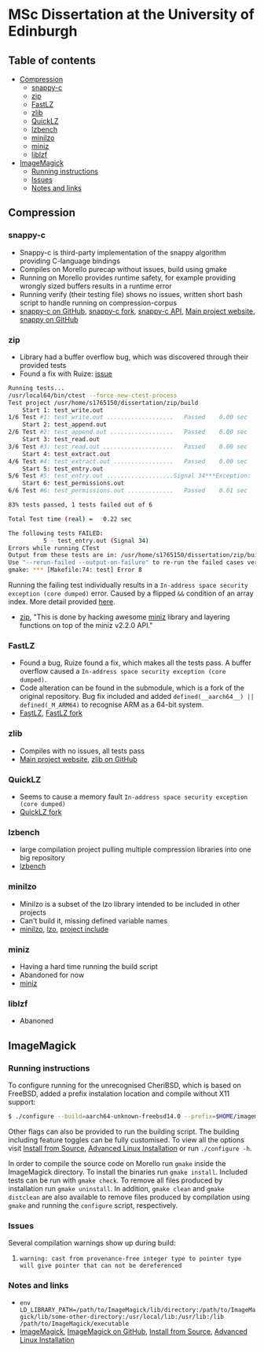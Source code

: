 # MSc Dissertation at the University of Edinburgh <!-- omit in toc -->

## Table of contents <!-- omit in toc -->

- [Compression](#compression)
  - [snappy-c](#snappy-c)
  - [zip](#zip)
  - [FastLZ](#fastlz)
  - [zlib](#zlib)
  - [QuickLZ](#quicklz)
  - [lzbench](#lzbench)
  - [minilzo](#minilzo)
  - [miniz](#miniz)
  - [liblzf](#liblzf)
- [ImageMagick](#imagemagick)
  - [Running instructions](#running-instructions)
  - [Issues](#issues)
  - [Notes and links](#notes-and-links)

## Compression

### snappy-c

- Snappy-c is third-party implementation of the snappy algorithm providing C-language bindings
- Compiles on Morello purecap without issues, build using gmake
- Running on Morello provides runtime safety, for example providing wrongly sized buffers results in a runtime error
- Running verify (their testing file) shows no issues, written short bash script to handle running on compression-corpus
- [snappy-c on GitHub](https://github.com/andikleen/snappy-c), [snappy-c fork](https://github.com/ka5p3rr/snappy-c), [snappy-c API](http://halobates.de/snappy.html), [Main project website](https://github.com/google/snappy), [snappy on GitHub](https://github.com/google/snappy)

### zip

- Library had a buffer overflow bug, which was discovered through their provided tests
- Found a fix with Ruize: [issue](https://github.com/kuba--/zip/issues/270)

```bash
Running tests...
/usr/local64/bin/ctest --force-new-ctest-process 
Test project /usr/home/s1765150/dissertation/zip/build
    Start 1: test_write.out
1/6 Test #1: test_write.out ...................   Passed    0.00 sec
    Start 2: test_append.out
2/6 Test #2: test_append.out ..................   Passed    0.00 sec
    Start 3: test_read.out
3/6 Test #3: test_read.out ....................   Passed    0.00 sec
    Start 4: test_extract.out
4/6 Test #4: test_extract.out .................   Passed    0.00 sec
    Start 5: test_entry.out
5/6 Test #5: test_entry.out ...................Signal 34***Exception:   0.20 sec
    Start 6: test_permissions.out
6/6 Test #6: test_permissions.out .............   Passed    0.01 sec

83% tests passed, 1 tests failed out of 6

Total Test time (real) =   0.22 sec

The following tests FAILED:
          5 - test_entry.out (Signal 34)
Errors while running CTest
Output from these tests are in: /usr/home/s1765150/dissertation/zip/build/Testing/Temporary/LastTest.log
Use "--rerun-failed --output-on-failure" to re-run the failed cases verbosely.
gmake: *** [Makefile:74: test] Error 8
```

Running the failing test individually results in a `In-address space security exception (core dumped)` error. Caused by a flipped `&&` condition of an array index. More detail provided [here](https://github.com/kuba--/zip/issues/270).

- [zip](https://github.com/kuba--/zip), "This is done by hacking awesome [miniz](https://github.com/richgel999/miniz) library and layering functions on top of the miniz v2.2.0 API."

### FastLZ

- Found a bug, Ruize found a fix, which makes all the tests pass. A buffer overflow caused a `In-address space security exception (core dumped)`.
- Code alteration can be found in the submodule, which is a fork of the original repository. Bug fix included and added `defined(__aarch64__) || defined(_M_ARM64)` to recognise ARM as a 64-bit system.
- [FastLZ](https://github.com/ariya/FastLZ), [FastLZ fork](https://github.com/ka5p3rr/FastLZ)

### zlib

- Compiles with no issues, all tests pass
- [Main project website](http://zlib.net/), [zlib on GitHub](https://github.com/madler/zlib)

### QuickLZ

- Seems to cause a memory fault `In-address space security exception (core dumped)`
- [QuickLZ fork](https://github.com/ka5p3rr/QuickLZ)

### lzbench

- large compilation project pulling multiple compression libraries into one big repository
- [lzbench](https://github.com/inikep/lzbench)

### minilzo

- Minilzo is a subset of the lzo library intended to be included in other projects
- Can't build it, missing defined variable names
- [minilzo](https://github.com/yuhaoth/minilzo), [lzo](http://www.oberhumer.com/opensource/lzo/), [project include](https://www.gnu.org/software/grub/manual/grub-dev/html_node/minilzo.html)

### miniz

- Having a hard time running the build script
- Abandoned for now
- [miniz](https://github.com/richgel999/miniz)

### liblzf

- Abanoned

## ImageMagick

### Running instructions

To configure running for the unrecognised CheriBSD, which is based on FreeBSD, added a prefix instalation location and compile without X11 support:

```bash
$ ./configure --build=aarch64-unknown-freebsd14.0 --prefix=$HOME/imagemagick --without-x
```

Other flags can also be provided to run the building script. The building including feature toggles can be fully customised. To view all the options visit [Install from Source](https://imagemagick.org/script/install-source.php), [Advanced Linux Installation](https://imagemagick.org/script/advanced-linux-installation.php) or run `./configure -h`.

In order to compile the source code on Morello run `gmake` inside the ImageMagick directory. To install the binaries run `gmake install`. Included tests can be run with `gmake check`. To remove all files produced by installation run `gmake uninstall`. In addition, `gmake clean` and `gmake distclean` are also available to remove files produced by compilation using `gmake` and running the `configure` script, respectively.

### Issues

Several compilation warnings show up during build:

1. `warning: cast from provenance-free integer type to pointer type will give pointer that can not be dereferenced`

### Notes and links

- `env LD_LIBRARY_PATH=/path/to/ImageMagick/lib/directory:/path/to/ImageMagick/lib/some-other-directory:/usr/local/lib:/usr/lib:/lib /path/to/ImageMagick/executable`
- [ImageMagick](https://imagemagick.org/), [ImageMagick on GitHub](https://github.com/ImageMagick/ImageMagick), [Install from Source](https://imagemagick.org/script/install-source.php), [Advanced Linux Installation](https://imagemagick.org/script/advanced-linux-installation.php)
